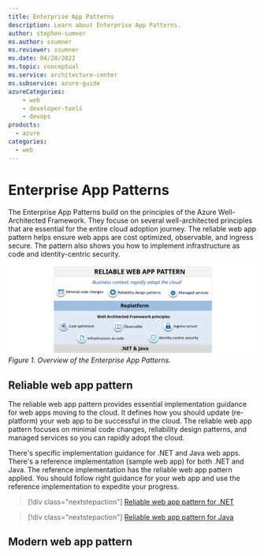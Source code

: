 ```yaml
---
title: Enterprise App Patterns
description: Learn about Enterprise App Patterns.
author: stephen-sumner    
ms.author: ssumner
ms.reviewer: ssumner
ms.date: 04/28/2022
ms.topic: conceptual
ms.service: architecture-center
ms.subservice: azure-guide
azureCategories:
    - web
    - developer-tools
    - devops
products:
  - azure
categories:
  - web
---
```

# Enterprise App Patterns

The Enterprise App Patterns build on the principles of the Azure Well-Architected Framework. They focuse on several well-architected principles that are essential for the entire cloud adoption journey. The reliable web app pattern helps ensure web apps are cost optimized, observable, and ingress secure. The pattern also shows you how to implement infrastructure as code and identity-centric security.

[![Diagram showing the principles of the Enterprise App Patterns](../_images/reliable-web-app-overview.svg)](../_images/reliable-web-app-overview.svg#lightbox)
*Figure 1. Overview of the Enterprise App Patterns.*

## Reliable web app pattern

The reliable web app pattern provides essential implementation guidance for web apps moving to the cloud. It defines how you should update (re-platform) your web app to be successful in the cloud. The reliable web app pattern focuses on minimal code changes, reliability design patterns, and managed services so you can rapidly adopt the cloud.

There's specific implementation guidance for .NET and Java web apps. There's a reference implementation (sample web app) for both .NET and Java. The reference implementation has the reliable web app pattern applied. You should follow right guidance for your web app and use the reference implementation to expedite your progress.

>[!div class="nextstepaction"]
>[Reliable web app pattern for .NET](./dotnet/plan-implementation.yml)

>[!div class="nextstepaction"]
>[Reliable web app pattern for Java](./java/plan-implementation.yml)

## Modern web app pattern

